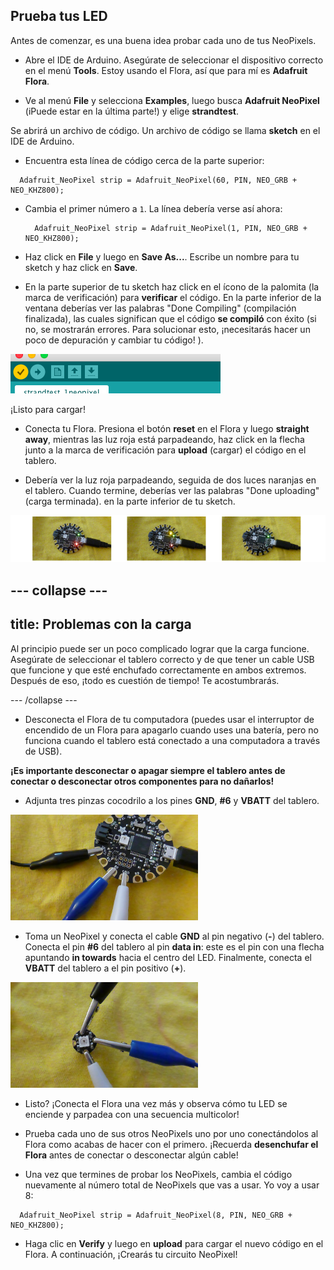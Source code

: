 ## Prueba tus LED

Antes de comenzar, es una buena idea probar cada uno de tus NeoPixels.

+ Abre el IDE de Arduino. Asegúrate de seleccionar el dispositivo correcto en el menú **Tools**. Estoy usando el Flora, así que para mí es **Adafruit Flora**.

+ Ve al menú **File** y selecciona **Examples**, luego busca **Adafruit NeoPixel** \(iPuede estar en la última parte!\) y elige **strandtest**.

Se abrirá un archivo de código. Un archivo de código se llama **sketch** en el IDE de Arduino.

+ Encuentra esta línea de código cerca de la parte superior:

```
  Adafruit_NeoPixel strip = Adafruit_NeoPixel(60, PIN, NEO_GRB + NEO_KHZ800);
```

+ Cambia el primer número a `1`. La línea debería verse así ahora:

  ```
    Adafruit_NeoPixel strip = Adafruit_NeoPixel(1, PIN, NEO_GRB + NEO_KHZ800);
  ```

+ Haz click en **File** y luego en **Save As...**. Escribe un nombre para tu sketch y haz click en **Save**.

+ En la parte superior de tu sketch haz click en el ícono de la palomita (la marca de verificación) para **verificar** el código. En la parte inferior de la ventana deberías ver las palabras "Done Compiling" (compilación finalizada), las cuales significan que el código **se compiló** con éxito \(si no, se mostrarán errores. Para solucionar esto, ¡necesitarás hacer un poco de depuración y cambiar tu código! \).

![](images/verifyIcon.png)

¡Listo para cargar!

+ Conecta tu Flora. Presiona el botón **reset** en el Flora y luego **straight away**, mientras las luz roja está parpadeando, haz click en la flecha junto a la marca de verificación para **upload** (cargar) el código en el tablero.

+ Debería ver la luz roja parpadeando, seguida de dos luces naranjas en el tablero. Cuando termine, deberías ver las palabras "Done uploading" (carga terminada). en la parte inferior de tu sketch.

![](images/upload3_120_800.png)

--- collapse ---
---
title: Problemas con la carga
---

Al principio puede ser un poco complicado lograr que la carga funcione. Asegúrate de seleccionar el tablero correcto y de que tener un cable USB que funcione y que esté enchufado correctamente en ambos extremos. Después de eso, ¡todo es cuestión de tiempo! Te acostumbrarás.

--- /collapse ---

+ Desconecta el Flora de tu computadora \(puedes usar el interruptor de encendido de un Flora para apagarlo cuando uses una batería, pero no funciona cuando el tablero está conectado a una computadora a través de USB\).

**¡Es importante desconectar o apagar siempre el tablero antes de conectar o desconectar otros componentes para no dañarlos!**

+ Adjunta tres pinzas cocodrilo a los pines **GND**, **\#6** y **VBATT** del tablero.

![](images/crocsFlora.png)

+ Toma un NeoPixel y conecta el cable **GND** al pin negativo (**-**) del tablero. Conecta el pin **\#6** del tablero al pin **data in**: este es el pin con una flecha apuntando **in towards** hacia el centro del LED. Finalmente, conecta el **VBATT** del tablero a el pin positivo (**+**).

![](images/crocsPixel.png)

+ Listo? ¡Conecta el Flora una vez más y observa cómo tu LED se enciende y parpadea con una secuencia multicolor!

+ Prueba cada uno de sus otros NeoPixels uno por uno conectándolos al Flora como acabas de hacer con el primero. ¡Recuerda **desenchufar el Flora** antes de conectar o desconectar algún cable!

+ Una vez que termines de probar los NeoPixels, cambia el código nuevamente al número total de NeoPixels que vas a usar. Yo voy a usar 8:

```
  Adafruit_NeoPixel strip = Adafruit_NeoPixel(8, PIN, NEO_GRB + NEO_KHZ800);
```

+ Haga clic en **Verify** y luego en **upload** para cargar el nuevo código en el Flora. A continuación, ¡Crearás tu circuito NeoPixel!

